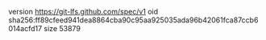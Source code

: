 version https://git-lfs.github.com/spec/v1
oid sha256:ff89cfeed941dea8864cba90c95aa925035ada96b42061fca87ccb6014acfd17
size 53879
